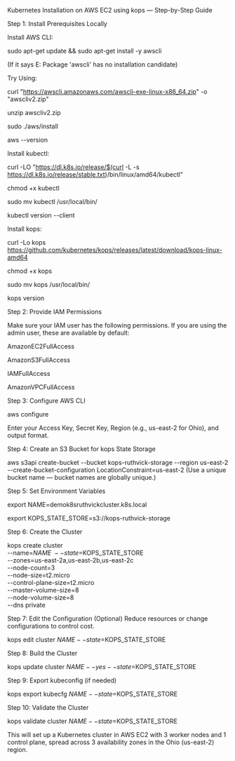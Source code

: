 Kubernetes Installation on AWS EC2 using kops — Step-by-Step Guide


Step 1: Install Prerequisites Locally



Install AWS CLI:


sudo apt-get update && sudo apt-get install -y awscli

(If it says E: Package 'awscli' has no installation candidate)


Try Using:

curl "https://awscli.amazonaws.com/awscli-exe-linux-x86_64.zip" -o "awscliv2.zip"


unzip awscliv2.zip


sudo ./aws/install


aws --version





Install kubectl:


curl -LO "https://dl.k8s.io/release/$(curl -L -s https://dl.k8s.io/release/stable.txt)/bin/linux/amd64/kubectl"


chmod +x kubectl


sudo mv kubectl /usr/local/bin/


kubectl version --client


Install kops:


curl -Lo kops https://github.com/kubernetes/kops/releases/latest/download/kops-linux-amd64


chmod +x kops


sudo mv kops /usr/local/bin/


kops version


Step 2: Provide IAM Permissions


Make sure your IAM user has the following permissions. If you are using the admin user, these are available by default:

AmazonEC2FullAccess

AmazonS3FullAccess

IAMFullAccess

AmazonVPCFullAccess

Step 3: Configure AWS CLI

aws configure


Enter your Access Key, Secret Key, Region (e.g., us-east-2 for Ohio), and output format.

Step 4: Create an S3 Bucket for kops State Storage

aws s3api create-bucket --bucket kops-ruthvick-storage --region us-east-2 --create-bucket-configuration LocationConstraint=us-east-2
(Use a unique bucket name — bucket names are globally unique.)

Step 5: Set Environment Variables

export NAME=demok8sruthvickcluster.k8s.local


export KOPS_STATE_STORE=s3://kops-ruthvick-storage


Step 6: Create the Cluster


kops create cluster \
  --name=$NAME \
  --state=$KOPS_STATE_STORE \
  --zones=us-east-2a,us-east-2b,us-east-2c \
  --node-count=3 \
  --node-size=t2.micro \
  --control-plane-size=t2.micro \
  --master-volume-size=8 \
  --node-volume-size=8 \
  --dns private

  
Step 7: Edit the Configuration (Optional)
Reduce resources or change configurations to control cost.



kops edit cluster $NAME --state=$KOPS_STATE_STORE


Step 8: Build the Cluster

kops update cluster $NAME --yes --state=$KOPS_STATE_STORE


Step 9: Export kubeconfig (if needed)


kops export kubecfg $NAME --state=$KOPS_STATE_STORE


Step 10: Validate the Cluster


kops validate cluster $NAME --state=$KOPS_STATE_STORE


This will set up a Kubernetes cluster in AWS EC2 with 3 worker nodes and 1 control plane, spread across 3 availability zones in the Ohio (us-east-2) region.
